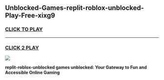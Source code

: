
## Unblocked-Games-replit-roblox-unblocked-Play-Free-xixg9
<h3>
<a href="https://premium76.site?title=replit-roblox-unblocked&ref=20M">CLICK TO PLAY</a></h3>
<hr>

<h3>
<a href="https://premium76.site?title=replit-roblox-unblocked&ref=20M">CLICK 2 PLAY</a>
  
</h3>

<a href="https://premium76.site?title=replit-roblox-unblocked&ref=19M"><img src="https://clearcache.store/games.png"></a>


**replit-roblox-unblocked games unblocked: Your Gateway to Fun and Accessible Online Gaming**

